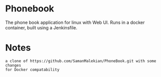 # Phonebook
The phone book application for linux with Web UI.
Runs in a docker container, built using a Jenkinsfile. 

# Notes
    a clone of https://github.com/SamanMalekian/PhoneBook.git with some changes 
    for Docker compatability